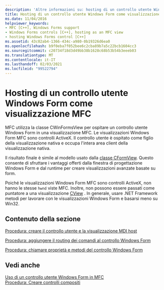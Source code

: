 ```yaml
---
description: 'Altre informazioni su: hosting di un controllo utente Windows Form come vista MFC'
title: Hosting di un controllo utente Windows Form come visualizzazione MFC
ms.date: 11/04/2016
helpviewer_keywords:
- MFC [C++], Windows Forms support
- Windows Forms controls [C++], hosting as an MFC view
- hosting Windows Forms control [C++]
ms.assetid: 43c02ab4-1366-434c-a980-0b19326d6ea0
ms.openlocfilehash: b9f0eba7f052bee6c2cba89b7a5c22bcb1604cc3
ms.sourcegitcommit: c20734f18d3d49bb38b1628c68b53b54b3eeeb03
ms.translationtype: MT
ms.contentlocale: it-IT
ms.lasthandoff: 02/03/2021
ms.locfileid: "99522794"
---
```

# <a name="hosting-a-windows-forms-user-control-as-an-mfc-view"></a>Hosting di un controllo utente Windows Form come visualizzazione MFC

MFC utilizza la classe CWinFormsView per ospitare un controllo utente Windows Form in una visualizzazione MFC. Le visualizzazioni Windows Form MFC sono controlli ActiveX. Il controllo utente è ospitato come figlio della visualizzazione nativa e occupa l'intera area client della visualizzazione nativa.

Il risultato finale è simile al modello usato dalla [classe CFormView](../mfc/reference/cformview-class.md). Questo consente di sfruttare i vantaggi offerti dalla finestra di progettazione Windows Form e dal runtime per creare visualizzazioni avanzate basate su form.

Poiché le visualizzazioni Windows Form MFC sono controlli ActiveX, non hanno le stesse `hwnd` viste MFC. Inoltre, non possono essere passati come puntatore a una visualizzazione [CView](../mfc/reference/cview-class.md) . In generale, usare .NET Framework metodi per lavorare con le visualizzazioni Windows Form e basarsi meno su Win32.

## <a name="in-this-section"></a>Contenuto della sezione

[Procedura: creare il controllo utente e la visualizzazione MDI host](../dotnet/how-to-create-the-user-control-and-host-mdi-view.md)

[Procedura: aggiungere il routing dei comandi al controllo Windows Form](../dotnet/how-to-add-command-routing-to-the-windows-forms-control.md)

[Procedura: chiamare proprietà e metodi del controllo Windows Form](../dotnet/how-to-call-properties-and-methods-of-the-windows-forms-control.md)

## <a name="see-also"></a>Vedi anche

[Uso di un controllo utente Windows Form in MFC](../dotnet/using-a-windows-form-user-control-in-mfc.md)<br/>
[Procedura: Creare controlli compositi](/dotnet/framework/winforms/controls/how-to-author-composite-controls)
